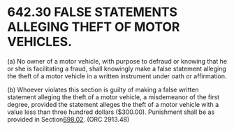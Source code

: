 642.30 FALSE STATEMENTS ALLEGING THEFT OF MOTOR VEHICLES.
=========================================================

​(a) No owner of a motor vehicle, with purpose to defraud or knowing
that he or she is facilitating a fraud, shall knowingly make a false
statement alleging the theft of a motor vehicle in a written instrument
under oath or affirmation.

​(b) Whoever violates this section is guilty of making a false written
statement alleging the theft of a motor vehicle, a misdemeanor of the
first degree, provided the statement alleges the theft of a motor
vehicle with a value less than three hundred dollars (\$300.00).
Punishment shall be as provided in Section[698.02](38e2f631.html). (ORC
2913.48)
